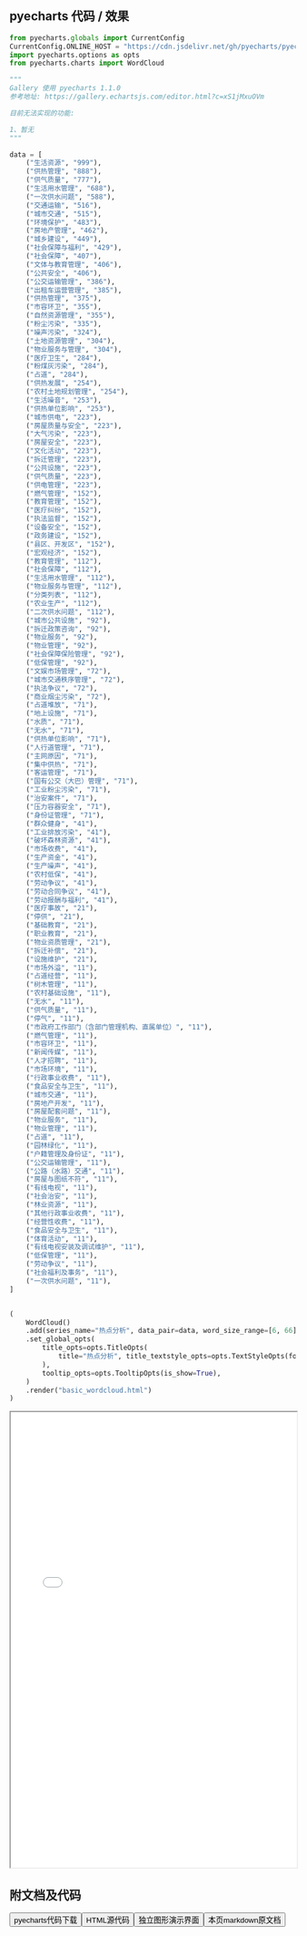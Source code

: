 
## pyecharts 代码 / 效果

```python
from pyecharts.globals import CurrentConfig
CurrentConfig.ONLINE_HOST = "https://cdn.jsdelivr.net/gh/pyecharts/pyecharts-assets@latest/assets/"
import pyecharts.options as opts
from pyecharts.charts import WordCloud

"""
Gallery 使用 pyecharts 1.1.0
参考地址: https://gallery.echartsjs.com/editor.html?c=xS1jMxuOVm

目前无法实现的功能:

1、暂无
"""

data = [
    ("生活资源", "999"),
    ("供热管理", "888"),
    ("供气质量", "777"),
    ("生活用水管理", "688"),
    ("一次供水问题", "588"),
    ("交通运输", "516"),
    ("城市交通", "515"),
    ("环境保护", "483"),
    ("房地产管理", "462"),
    ("城乡建设", "449"),
    ("社会保障与福利", "429"),
    ("社会保障", "407"),
    ("文体与教育管理", "406"),
    ("公共安全", "406"),
    ("公交运输管理", "386"),
    ("出租车运营管理", "385"),
    ("供热管理", "375"),
    ("市容环卫", "355"),
    ("自然资源管理", "355"),
    ("粉尘污染", "335"),
    ("噪声污染", "324"),
    ("土地资源管理", "304"),
    ("物业服务与管理", "304"),
    ("医疗卫生", "284"),
    ("粉煤灰污染", "284"),
    ("占道", "284"),
    ("供热发展", "254"),
    ("农村土地规划管理", "254"),
    ("生活噪音", "253"),
    ("供热单位影响", "253"),
    ("城市供电", "223"),
    ("房屋质量与安全", "223"),
    ("大气污染", "223"),
    ("房屋安全", "223"),
    ("文化活动", "223"),
    ("拆迁管理", "223"),
    ("公共设施", "223"),
    ("供气质量", "223"),
    ("供电管理", "223"),
    ("燃气管理", "152"),
    ("教育管理", "152"),
    ("医疗纠纷", "152"),
    ("执法监督", "152"),
    ("设备安全", "152"),
    ("政务建设", "152"),
    ("县区、开发区", "152"),
    ("宏观经济", "152"),
    ("教育管理", "112"),
    ("社会保障", "112"),
    ("生活用水管理", "112"),
    ("物业服务与管理", "112"),
    ("分类列表", "112"),
    ("农业生产", "112"),
    ("二次供水问题", "112"),
    ("城市公共设施", "92"),
    ("拆迁政策咨询", "92"),
    ("物业服务", "92"),
    ("物业管理", "92"),
    ("社会保障保险管理", "92"),
    ("低保管理", "92"),
    ("文娱市场管理", "72"),
    ("城市交通秩序管理", "72"),
    ("执法争议", "72"),
    ("商业烟尘污染", "72"),
    ("占道堆放", "71"),
    ("地上设施", "71"),
    ("水质", "71"),
    ("无水", "71"),
    ("供热单位影响", "71"),
    ("人行道管理", "71"),
    ("主网原因", "71"),
    ("集中供热", "71"),
    ("客运管理", "71"),
    ("国有公交（大巴）管理", "71"),
    ("工业粉尘污染", "71"),
    ("治安案件", "71"),
    ("压力容器安全", "71"),
    ("身份证管理", "71"),
    ("群众健身", "41"),
    ("工业排放污染", "41"),
    ("破坏森林资源", "41"),
    ("市场收费", "41"),
    ("生产资金", "41"),
    ("生产噪声", "41"),
    ("农村低保", "41"),
    ("劳动争议", "41"),
    ("劳动合同争议", "41"),
    ("劳动报酬与福利", "41"),
    ("医疗事故", "21"),
    ("停供", "21"),
    ("基础教育", "21"),
    ("职业教育", "21"),
    ("物业资质管理", "21"),
    ("拆迁补偿", "21"),
    ("设施维护", "21"),
    ("市场外溢", "11"),
    ("占道经营", "11"),
    ("树木管理", "11"),
    ("农村基础设施", "11"),
    ("无水", "11"),
    ("供气质量", "11"),
    ("停气", "11"),
    ("市政府工作部门（含部门管理机构、直属单位）", "11"),
    ("燃气管理", "11"),
    ("市容环卫", "11"),
    ("新闻传媒", "11"),
    ("人才招聘", "11"),
    ("市场环境", "11"),
    ("行政事业收费", "11"),
    ("食品安全与卫生", "11"),
    ("城市交通", "11"),
    ("房地产开发", "11"),
    ("房屋配套问题", "11"),
    ("物业服务", "11"),
    ("物业管理", "11"),
    ("占道", "11"),
    ("园林绿化", "11"),
    ("户籍管理及身份证", "11"),
    ("公交运输管理", "11"),
    ("公路（水路）交通", "11"),
    ("房屋与图纸不符", "11"),
    ("有线电视", "11"),
    ("社会治安", "11"),
    ("林业资源", "11"),
    ("其他行政事业收费", "11"),
    ("经营性收费", "11"),
    ("食品安全与卫生", "11"),
    ("体育活动", "11"),
    ("有线电视安装及调试维护", "11"),
    ("低保管理", "11"),
    ("劳动争议", "11"),
    ("社会福利及事务", "11"),
    ("一次供水问题", "11"),
]


(
    WordCloud()
    .add(series_name="热点分析", data_pair=data, word_size_range=[6, 66])
    .set_global_opts(
        title_opts=opts.TitleOpts(
            title="热点分析", title_textstyle_opts=opts.TextStyleOpts(font_size=23)
        ),
        tooltip_opts=opts.TooltipOpts(is_show=True),
    )
    .render("basic_wordcloud.html")
)
```

<iframe width="100%" height="800px" src="/pyecharts/WordCloud/basic_wordcloud.html"></iframe>

## 附文档及代码

<a href="https://cdn.jsdelivr.net/gh/wfy-belief/python/docs/pyecharts/WordCloud/basic_wordcloud.py"><button class="mybutton">pyecharts代码下载</button></a><a href="https://cdn.jsdelivr.net/gh/wfy-belief/python/docs/pyecharts/WordCloud/basic_wordcloud.html"><button class="mybutton">HTML源代码</button></a><a href="https://python.wfyblog.cn/pyecharts/WordCloud/basic_wordcloud.html"><button class="mybutton">独立图形演示界面</button></a><a href="https://cdn.jsdelivr.net/gh/wfy-belief/python/docs/pyecharts/WordCloud/basic_wordcloud.md"><button class="mybutton">本页markdown原文档</button></a>